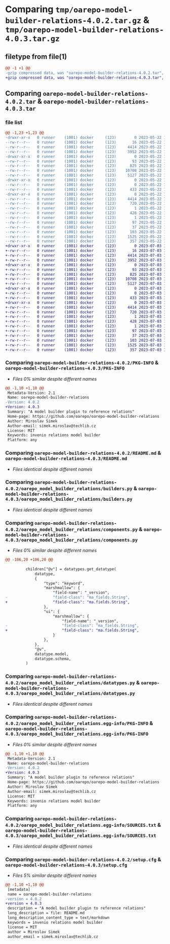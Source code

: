 # Comparing `tmp/oarepo-model-builder-relations-4.0.2.tar.gz` & `tmp/oarepo-model-builder-relations-4.0.3.tar.gz`

## filetype from file(1)

```diff
@@ -1 +1 @@
-gzip compressed data, was "oarepo-model-builder-relations-4.0.2.tar", last modified: Mon May 22 19:53:25 2023, max compression
+gzip compressed data, was "oarepo-model-builder-relations-4.0.3.tar", last modified: Mon Jul  3 11:26:33 2023, max compression
```

## Comparing `oarepo-model-builder-relations-4.0.2.tar` & `oarepo-model-builder-relations-4.0.3.tar`

### file list

```diff
@@ -1,23 +1,23 @@
-drwxr-xr-x   0 runner    (1001) docker     (123)        0 2023-05-22 19:53:25.827743 oarepo-model-builder-relations-4.0.2/
--rw-r--r--   0 runner    (1001) docker     (123)       16 2023-05-22 19:48:21.000000 oarepo-model-builder-relations-4.0.2/MANIFEST.in
--rw-r--r--   0 runner    (1001) docker     (123)     4414 2023-05-22 19:53:25.827743 oarepo-model-builder-relations-4.0.2/PKG-INFO
--rw-r--r--   0 runner    (1001) docker     (123)     3952 2023-05-22 19:48:21.000000 oarepo-model-builder-relations-4.0.2/README.md
-drwxr-xr-x   0 runner    (1001) docker     (123)        0 2023-05-22 19:53:25.823743 oarepo-model-builder-relations-4.0.2/oarepo_model_builder_relations/
--rw-r--r--   0 runner    (1001) docker     (123)       93 2023-05-22 19:48:21.000000 oarepo-model-builder-relations-4.0.2/oarepo_model_builder_relations/__init__.py
--rw-r--r--   0 runner    (1001) docker     (123)      825 2023-05-22 19:48:21.000000 oarepo-model-builder-relations-4.0.2/oarepo_model_builder_relations/builders.py
--rw-r--r--   0 runner    (1001) docker     (123)    10708 2023-05-22 19:48:21.000000 oarepo-model-builder-relations-4.0.2/oarepo_model_builder_relations/components.py
--rw-r--r--   0 runner    (1001) docker     (123)     5127 2023-05-22 19:48:21.000000 oarepo-model-builder-relations-4.0.2/oarepo_model_builder_relations/datatypes.py
-drwxr-xr-x   0 runner    (1001) docker     (123)        0 2023-05-22 19:53:25.823743 oarepo-model-builder-relations-4.0.2/oarepo_model_builder_relations/templates/
--rw-r--r--   0 runner    (1001) docker     (123)        0 2023-05-22 19:48:21.000000 oarepo-model-builder-relations-4.0.2/oarepo_model_builder_relations/templates/__init__.py
--rw-r--r--   0 runner    (1001) docker     (123)      433 2023-05-22 19:48:21.000000 oarepo-model-builder-relations-4.0.2/oarepo_model_builder_relations/templates/record.py.jinja2
-drwxr-xr-x   0 runner    (1001) docker     (123)        0 2023-05-22 19:53:25.823743 oarepo-model-builder-relations-4.0.2/oarepo_model_builder_relations.egg-info/
--rw-r--r--   0 runner    (1001) docker     (123)     4414 2023-05-22 19:53:25.000000 oarepo-model-builder-relations-4.0.2/oarepo_model_builder_relations.egg-info/PKG-INFO
--rw-r--r--   0 runner    (1001) docker     (123)      720 2023-05-22 19:53:25.000000 oarepo-model-builder-relations-4.0.2/oarepo_model_builder_relations.egg-info/SOURCES.txt
--rw-r--r--   0 runner    (1001) docker     (123)        1 2023-05-22 19:53:25.000000 oarepo-model-builder-relations-4.0.2/oarepo_model_builder_relations.egg-info/dependency_links.txt
--rw-r--r--   0 runner    (1001) docker     (123)      428 2023-05-22 19:53:25.000000 oarepo-model-builder-relations-4.0.2/oarepo_model_builder_relations.egg-info/entry_points.txt
--rw-r--r--   0 runner    (1001) docker     (123)        1 2023-05-22 19:49:20.000000 oarepo-model-builder-relations-4.0.2/oarepo_model_builder_relations.egg-info/not-zip-safe
--rw-r--r--   0 runner    (1001) docker     (123)       97 2023-05-22 19:53:25.000000 oarepo-model-builder-relations-4.0.2/oarepo_model_builder_relations.egg-info/requires.txt
--rw-r--r--   0 runner    (1001) docker     (123)       37 2023-05-22 19:53:25.000000 oarepo-model-builder-relations-4.0.2/oarepo_model_builder_relations.egg-info/top_level.txt
--rw-r--r--   0 runner    (1001) docker     (123)      103 2023-05-22 19:48:21.000000 oarepo-model-builder-relations-4.0.2/pyproject.toml
--rw-r--r--   0 runner    (1001) docker     (123)     1525 2023-05-22 19:53:25.827743 oarepo-model-builder-relations-4.0.2/setup.cfg
--rw-r--r--   0 runner    (1001) docker     (123)      357 2023-05-22 19:48:21.000000 oarepo-model-builder-relations-4.0.2/setup.py
+drwxr-xr-x   0 runner    (1001) docker     (123)        0 2023-07-03 11:26:33.255978 oarepo-model-builder-relations-4.0.3/
+-rw-r--r--   0 runner    (1001) docker     (123)       16 2023-07-03 11:21:24.000000 oarepo-model-builder-relations-4.0.3/MANIFEST.in
+-rw-r--r--   0 runner    (1001) docker     (123)     4414 2023-07-03 11:26:33.255978 oarepo-model-builder-relations-4.0.3/PKG-INFO
+-rw-r--r--   0 runner    (1001) docker     (123)     3952 2023-07-03 11:21:24.000000 oarepo-model-builder-relations-4.0.3/README.md
+drwxr-xr-x   0 runner    (1001) docker     (123)        0 2023-07-03 11:26:33.251978 oarepo-model-builder-relations-4.0.3/oarepo_model_builder_relations/
+-rw-r--r--   0 runner    (1001) docker     (123)       93 2023-07-03 11:21:24.000000 oarepo-model-builder-relations-4.0.3/oarepo_model_builder_relations/__init__.py
+-rw-r--r--   0 runner    (1001) docker     (123)      825 2023-07-03 11:21:24.000000 oarepo-model-builder-relations-4.0.3/oarepo_model_builder_relations/builders.py
+-rw-r--r--   0 runner    (1001) docker     (123)    10708 2023-07-03 11:21:24.000000 oarepo-model-builder-relations-4.0.3/oarepo_model_builder_relations/components.py
+-rw-r--r--   0 runner    (1001) docker     (123)     5127 2023-07-03 11:21:24.000000 oarepo-model-builder-relations-4.0.3/oarepo_model_builder_relations/datatypes.py
+drwxr-xr-x   0 runner    (1001) docker     (123)        0 2023-07-03 11:26:33.255978 oarepo-model-builder-relations-4.0.3/oarepo_model_builder_relations/templates/
+-rw-r--r--   0 runner    (1001) docker     (123)        0 2023-07-03 11:21:24.000000 oarepo-model-builder-relations-4.0.3/oarepo_model_builder_relations/templates/__init__.py
+-rw-r--r--   0 runner    (1001) docker     (123)      433 2023-07-03 11:21:24.000000 oarepo-model-builder-relations-4.0.3/oarepo_model_builder_relations/templates/record.py.jinja2
+drwxr-xr-x   0 runner    (1001) docker     (123)        0 2023-07-03 11:26:33.255978 oarepo-model-builder-relations-4.0.3/oarepo_model_builder_relations.egg-info/
+-rw-r--r--   0 runner    (1001) docker     (123)     4414 2023-07-03 11:26:33.000000 oarepo-model-builder-relations-4.0.3/oarepo_model_builder_relations.egg-info/PKG-INFO
+-rw-r--r--   0 runner    (1001) docker     (123)      720 2023-07-03 11:26:33.000000 oarepo-model-builder-relations-4.0.3/oarepo_model_builder_relations.egg-info/SOURCES.txt
+-rw-r--r--   0 runner    (1001) docker     (123)        1 2023-07-03 11:26:33.000000 oarepo-model-builder-relations-4.0.3/oarepo_model_builder_relations.egg-info/dependency_links.txt
+-rw-r--r--   0 runner    (1001) docker     (123)      428 2023-07-03 11:26:33.000000 oarepo-model-builder-relations-4.0.3/oarepo_model_builder_relations.egg-info/entry_points.txt
+-rw-r--r--   0 runner    (1001) docker     (123)        1 2023-07-03 11:22:21.000000 oarepo-model-builder-relations-4.0.3/oarepo_model_builder_relations.egg-info/not-zip-safe
+-rw-r--r--   0 runner    (1001) docker     (123)       97 2023-07-03 11:26:33.000000 oarepo-model-builder-relations-4.0.3/oarepo_model_builder_relations.egg-info/requires.txt
+-rw-r--r--   0 runner    (1001) docker     (123)       37 2023-07-03 11:26:33.000000 oarepo-model-builder-relations-4.0.3/oarepo_model_builder_relations.egg-info/top_level.txt
+-rw-r--r--   0 runner    (1001) docker     (123)      103 2023-07-03 11:21:24.000000 oarepo-model-builder-relations-4.0.3/pyproject.toml
+-rw-r--r--   0 runner    (1001) docker     (123)     1525 2023-07-03 11:26:33.255978 oarepo-model-builder-relations-4.0.3/setup.cfg
+-rw-r--r--   0 runner    (1001) docker     (123)      357 2023-07-03 11:21:24.000000 oarepo-model-builder-relations-4.0.3/setup.py
```

### Comparing `oarepo-model-builder-relations-4.0.2/PKG-INFO` & `oarepo-model-builder-relations-4.0.3/PKG-INFO`

 * *Files 0% similar despite different names*

```diff
@@ -1,10 +1,10 @@
 Metadata-Version: 2.1
 Name: oarepo-model-builder-relations
-Version: 4.0.2
+Version: 4.0.3
 Summary: "A model builder plugin to reference relations"
 Home-page: https://github.com/oarepo/oarepo-model-builder-relations
 Author: Miroslav Simek
 Author-email: simek.miroslav@techlib.cz
 License: MIT
 Keywords: invenio relations model builder
 Platform: any
```

### Comparing `oarepo-model-builder-relations-4.0.2/README.md` & `oarepo-model-builder-relations-4.0.3/README.md`

 * *Files identical despite different names*

### Comparing `oarepo-model-builder-relations-4.0.2/oarepo_model_builder_relations/builders.py` & `oarepo-model-builder-relations-4.0.3/oarepo_model_builder_relations/builders.py`

 * *Files identical despite different names*

### Comparing `oarepo-model-builder-relations-4.0.2/oarepo_model_builder_relations/components.py` & `oarepo-model-builder-relations-4.0.3/oarepo_model_builder_relations/components.py`

 * *Files 0% similar despite different names*

```diff
@@ -106,20 +106,20 @@
 
         children["@v"] = datatypes.get_datatype(
             datatype,
             {
                 "type": "keyword",
                 "marshmallow": {
                     "field-name": "_version",
-                    "field-class": "ma_fields.String",
+                    "field-class": "ma.fields.String",
                 },
                 "ui": {
                     "marshmallow": {
                         "field-name": "_version",
-                        "field-class": "ma_fields.String",
+                        "field-class": "ma.fields.String",
                     }
                 },
             },
             "@v",
             datatype.model,
             datatype.schema,
         )
```

### Comparing `oarepo-model-builder-relations-4.0.2/oarepo_model_builder_relations/datatypes.py` & `oarepo-model-builder-relations-4.0.3/oarepo_model_builder_relations/datatypes.py`

 * *Files identical despite different names*

### Comparing `oarepo-model-builder-relations-4.0.2/oarepo_model_builder_relations.egg-info/PKG-INFO` & `oarepo-model-builder-relations-4.0.3/oarepo_model_builder_relations.egg-info/PKG-INFO`

 * *Files 0% similar despite different names*

```diff
@@ -1,10 +1,10 @@
 Metadata-Version: 2.1
 Name: oarepo-model-builder-relations
-Version: 4.0.2
+Version: 4.0.3
 Summary: "A model builder plugin to reference relations"
 Home-page: https://github.com/oarepo/oarepo-model-builder-relations
 Author: Miroslav Simek
 Author-email: simek.miroslav@techlib.cz
 License: MIT
 Keywords: invenio relations model builder
 Platform: any
```

### Comparing `oarepo-model-builder-relations-4.0.2/oarepo_model_builder_relations.egg-info/SOURCES.txt` & `oarepo-model-builder-relations-4.0.3/oarepo_model_builder_relations.egg-info/SOURCES.txt`

 * *Files identical despite different names*

### Comparing `oarepo-model-builder-relations-4.0.2/setup.cfg` & `oarepo-model-builder-relations-4.0.3/setup.cfg`

 * *Files 5% similar despite different names*

```diff
@@ -1,10 +1,10 @@
 [metadata]
 name = oarepo-model-builder-relations
-version = 4.0.2
+version = 4.0.3
 description = "A model builder plugin to reference relations"
 long_description = file: README.md
 long_description_content_type = text/markdown
 keywords = invenio relations model builder
 license = MIT
 author = Miroslav Simek
 author_email = simek.miroslav@techlib.cz
```

